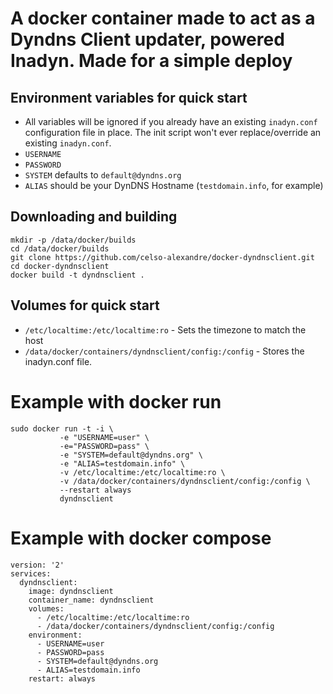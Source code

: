 # A docker container made to act as a Dyndns Client updater, powered Inadyn. Made for a simple deploy

## Environment variables for quick start
* All variables will be ignored if you already have an existing `inadyn.conf` configuration file in place. The init script won't ever replace/override an existing `inadyn.conf`.
* `USERNAME`
* `PASSWORD`
* `SYSTEM` defaults to `default@dyndns.org`
* `ALIAS` should be your DynDNS Hostname (`testdomain.info`, for example)

## Downloading and building
```
mkdir -p /data/docker/builds
cd /data/docker/builds
git clone https://github.com/celso-alexandre/docker-dyndnsclient.git
cd docker-dyndnsclient
docker build -t dyndnsclient .
```

## Volumes for quick start
* `/etc/localtime:/etc/localtime:ro` - Sets the timezone to match the host
* `/data/docker/containers/dyndnsclient/config:/config` - Stores the inadyn.conf file.

# Example with docker run
```
sudo docker run -t -i \
           -e "USERNAME=user" \
           -e="PASSWORD=pass" \
           -e "SYSTEM=default@dyndns.org" \
           -e "ALIAS=testdomain.info" \
           -v /etc/localtime:/etc/localtime:ro \
           -v /data/docker/containers/dyndnsclient/config:/config \
           --restart always
           dyndnsclient
```

# Example with docker compose
```
version: '2'
services:
  dyndnsclient:
    image: dyndnsclient
    container_name: dyndnsclient
    volumes:
      - /etc/localtime:/etc/localtime:ro
      - /data/docker/containers/dyndnsclient/config:/config    
    environment:
      - USERNAME=user
      - PASSWORD=pass
      - SYSTEM=default@dyndns.org
      - ALIAS=testdomain.info
    restart: always
```
